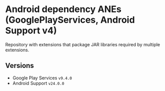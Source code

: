 # Android dependency ANEs (GooglePlayServices, Android Support v4)

Repository with extensions that package JAR libraries required by multiple extensions.

## Versions

* Google Play Services `v9.4.0`
* Android Support `v24.0.0`
